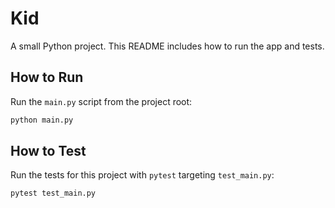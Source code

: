# Kid

A small Python project. This README includes how to run the app and tests.

## How to Run

Run the `main.py` script from the project root:

```bash
python main.py
```

## How to Test

Run the tests for this project with `pytest` targeting `test_main.py`:

```bash
pytest test_main.py
```
